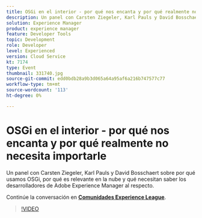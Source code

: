 ```yaml
---
title: OSGi en el interior - por qué nos encanta y por qué realmente no necesita importarle
description: Un panel con Carsten Ziegeler, Karl Pauls y David Bosschaert sobre por qué usamos OSGi, por qué es relevante en la nube y qué necesitan saber los desarrolladores de Adobe Experience Manager al respecto. Esta sesión se entregó como parte del evento de contenido de Adobe Developers Live.
solution: Experience Manager
product: experience manager
feature: Developer Tools
topic: Development
role: Developer
level: Experienced
version: Cloud Service
kt: 7174
type: Event
thumbnail: 331740.jpg
source-git-commit: edd0bdb28a9b3d065a64a95af6a216b747577c77
workflow-type: tm+mt
source-wordcount: '113'
ht-degree: 0%

---
```



# OSGi en el interior - por qué nos encanta y por qué realmente no necesita importarle

Un panel con Carsten Ziegeler, Karl Pauls y David Bosschaert sobre por qué usamos OSGi, por qué es relevante en la nube y qué necesitan saber los desarrolladores de Adobe Experience Manager al respecto.

Continúe la conversación en **[Comunidades Experience League](http://adobe.ly/36Yd3v6)**.

>[!VIDEO](https://video.tv.adobe.com/v/331740/?quality=12&learn=on&hidetitle=true)
